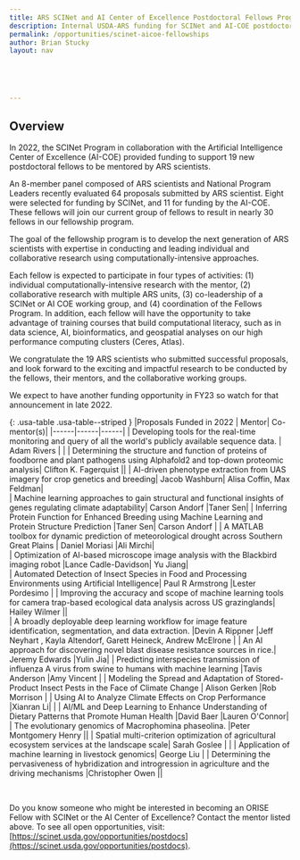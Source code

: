 ```yaml
---
title: ARS SCINet and AI Center of Excellence Postdoctoral Fellows Program (FY2022)
description: Internal USDA-ARS funding for SCINet and AI-COE postdoctoral fellowships.
permalink: /opportunities/scinet-aicoe-fellowships
author: Brian Stucky 
layout: nav





---
```



## Overview

In 2022, the SCINet Program in collaboration with the Artificial Intelligence Center of Excellence (AI-COE) provided funding to support 19 new postdoctoral fellows to be mentored by ARS scientists. 

An 8-member panel composed of ARS scientists and National Program Leaders recently evaluated 64 proposals submitted by ARS scientist. Eight were selected for funding by SCINet, and 11 for funding by the AI-COE. These fellows will join our current group of fellows to result in nearly 30 fellows in our fellowship program.

The goal of the fellowship program is to develop the next generation of ARS scientists with expertise in conducting and leading individual and collaborative research using computationally-intensive approaches. 

Each fellow is expected to participate in four types of activities: (1) individual computationally-intensive research with the mentor, (2) collaborative research with multiple ARS units, (3) co-leadership of a SCINet or AI COE working group, and (4) coordination of the Fellows Program. In addition, each fellow will have the opportunity to take advantage of training courses that build computational literacy, such as in data science, AI, bioinformatics, and geospatial analyses on our high performance computing clusters (Ceres, Atlas).

We congratulate the 19 ARS scientists who submitted successful proposals, and look forward to the exciting and impactful research to be conducted by the fellows, their mentors, and the collaborative working groups. 

We expect to have another funding opportunity in FY23 so watch for that announcement in late 2022.

 
<div class="usa-table-container--scrollable" tabindex="0" markdown="block">

{: .usa-table .usa-table--striped }
|Proposals Funded in 2022 | Mentor| Co-mentor(s)| 
|------|------|------|
| Developing tools for the real-time monitoring and query of all the world's publicly available sequence data. |	Adam Rivers		|	|
| Determining the structure and function of proteins of foodborne and plant pathogens using Alphafold2 and top-down proteomic analysis|	Clifton K. Fagerquist	||
| AI-driven phenotype extraction from UAS imagery for crop genetics and breeding|	Jacob Washburn|	Alisa Coffin, Max Feldman|	
| Machine learning approaches to gain structural and functional insights of genes regulating climate adaptability|	Carson Andorf	|Taner Sen|	
| Inferring Protein Function for Enhanced Breeding using Machine Learning and Protein Structure Prediction	|Taner Sen|	Carson Andorf	|
| A MATLAB toolbox for dynamic prediction of meteorological drought across Southern Great Plains |	Daniel Moriasi	|Ali Mirchi|	
| Optimization of AI-based microscope image analysis with the Blackbird imaging robot	|Lance Cadle-Davidson|	Yu Jiang|	
| Automated Detection of Insect Species in Food and Processing Environments using Artificial Intelligence|	Paul R Armstrong	|Lester Pordesimo	|
| Improving the accuracy and scope of machine learning tools for camera trap-based ecological data analysis across US grazinglands|	Hailey Wilmer		||	
| A broadly deployable deep learning workflow for image feature identification, segmentation, and data extraction.	|Devin A Rippner |Jeff Neyhart , Kayla Altendorf, Garett Heineck, Andrew McElrone |
| An AI approach for discovering novel blast disease resistance sources in rice.|	Jeremy Edwards	|Yulin Jia|	
| Predicting interspecies transmission of influenza A virus from swine to humans with machine learning	|Tavis Anderson	|Amy Vincent	|
| Modeling the Spread and Adaptation of Stored-Product Insect Pests in the Face of Climate Change |	Alison Gerken	|Rob Morrison	|
| Using AI to Analyze Climate Effects on Crop Performance	|Xianran Li|	|
| AI/ML and Deep Learning to Enhance Understanding of Dietary Patterns that Promote Human Health	|David Baer	|Lauren O'Connor|	
| The evolutionary genomics of Macrophomina phaseolina.	|Peter Montgomery Henry		||
| Spatial multi-criterion optimization of agricultural ecosystem services at the landscape scale|	Sarah Goslee	|	|
| Application of machine learning in livestock genomics|	George Liu	|
| Determining the pervasiveness of hybridization and introgression in agriculture and the driving mechanisms	|Christopher Owen	||

</div>

<br>

Do you know someone who might be interested in becoming an ORISE Fellow with SCINet or the AI Center of Excellence? Contact the mentor listed above. To see all open opportunities, visit: [https://scinet.usda.gov/opportunities/postdocs](https://scinet.usda.gov/opportunities/postdocs).



